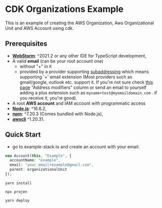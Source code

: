 # CDK Organizations Example

This is an example of creating the AWS Organization, Aws Organizational Unit and AWS Account using cdk.

## Prerequisites

- **[WebStorm](https://www.jetbrains.com/phpstorm/)**: ^2021.2 or any other IDE for TypeScript development,
- A valid **email** (can be your root account one)
    - without "+" in it
    - provided by a provider supporting [subaddressing](https://en.wikipedia.org/wiki/Plus_address) which means supporting '+' email extension (Most providers such as gmail/google, outlook etc. support it. If you're not sure check [this page](https://en.wikipedia.org/wiki/Comparison_of_webmail_providers#Features) "Address modifiers" column or send an email to yourself adding a plus extension such as `myname+test@myemaildomain.com` . if you receive it, you're good).
- A root **AWS account** and IAM account with programmatic access
- **[Node.js](https://nodejs.org/download/release/v14.6.0/)**: ^16.6.2,
- **[npm](https://www.npmjs.com/package/npm/v/6.14.6)**: ^7.20.3 (Comes bundled with Node.js),
- **[awscli](https://docs.aws.amazon.com/cli/latest/userguide/install-cliv2.html)** ^1.20.31.

## Quick Start

- go to example-stack.ts and create an account with your email:
```typescript
new Account(this, "Example", {
  accountName: "example",
  email: "your_email+example@gmail.com",
  parent: organizationalUnit
});
```

```shell
yarn install
```

```shell
npx projen
```

```shell
yarn deploy
```